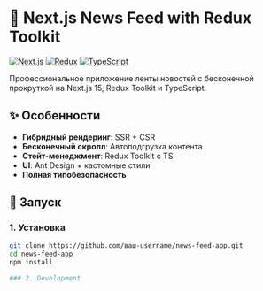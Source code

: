 # 📰 Next.js News Feed with Redux Toolkit

[![Next.js](https://img.shields.io/badge/Next.js-15.4+-000000.svg?logo=next.js)](https://nextjs.org)
[![Redux](https://img.shields.io/badge/Redux_Toolkit-1.9+-764ABC.svg?logo=redux)](https://redux-toolkit.js.org)
[![TypeScript](https://img.shields.io/badge/TypeScript-5+-3178C6.svg?logo=typescript)](https://www.typescriptlang.org)

Профессиональное приложение ленты новостей с бесконечной прокруткой на Next.js 15, Redux Toolkit и TypeScript.

## ✨ Особенности
- **Гибридный рендеринг**: SSR + CSR
- **Бесконечный скролл**: Автоподгрузка контента
- **Стейт-менеджмент**: Redux Toolkit с TS
- **UI**: Ant Design + кастомные стили
- **Полная типобезопасность**

## 🚀 Запуск

### 1. Установка
```bash
git clone https://github.com/ваш-username/news-feed-app.git
cd news-feed-app
npm install

### 2. Development
